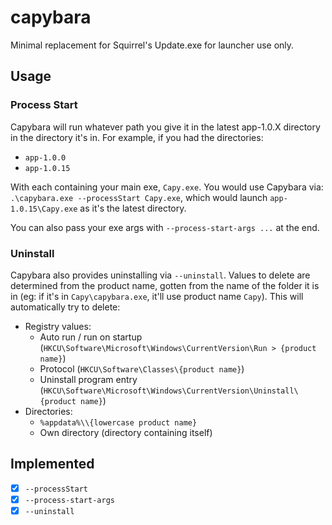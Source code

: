 # capybara
Minimal replacement for Squirrel's Update.exe for launcher use only.

## Usage

### Process Start
Capybara will run whatever path you give it in the latest app-1.0.X directory in the directory it's in. For example, if you had the directories:
- `app-1.0.0`
- `app-1.0.15`

With each containing your main exe, `Capy.exe`. You would use Capybara via: `.\capybara.exe --processStart Capy.exe`, which would launch `app-1.0.15\Capy.exe` as it's the latest directory.

You can also pass your exe args with `--process-start-args ...` at the end.

### Uninstall
Capybara also provides uninstalling via `--uninstall`. Values to delete are determined from the product name, gotten from the name of the folder it is in (eg: if it's in `Capy\capybara.exe`, it'll use product name `Capy`). This will automatically try to delete:
- Registry values:
  - Auto run / run on startup (`HKCU\Software\Microsoft\Windows\CurrentVersion\Run > {product name}`)
  - Protocol (`HKCU\Software\Classes\{product name}`)
  - Uninstall program entry (`HKCU\Software\Microsoft\Windows\CurrentVersion\Uninstall\{product name}`)
- Directories:
  - `%appdata%\\{lowercase product name}`
  - Own directory (directory containing itself)


## Implemented

- [X] `--processStart`
- [X] `--process-start-args`
- [X] `--uninstall`
